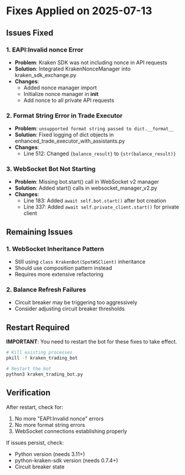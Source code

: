# Fixes Applied on 2025-07-13

## Issues Fixed

### 1. **EAPI:Invalid nonce** Error
- **Problem**: Kraken SDK was not including nonce in API requests
- **Solution**: Integrated KrakenNonceManager into kraken_sdk_exchange.py
- **Changes**:
  - Added nonce manager import
  - Initialize nonce manager in __init__
  - Add nonce to all private API requests

### 2. **Format String Error** in Trade Executor
- **Problem**: `unsupported format string passed to dict.__format__`
- **Solution**: Fixed logging of dict objects in enhanced_trade_executor_with_assistants.py
- **Changes**:
  - Line 512: Changed `{balance_result}` to `{str(balance_result)}`

### 3. **WebSocket Bot Not Starting**
- **Problem**: Missing bot.start() call in WebSocket v2 manager
- **Solution**: Added start() calls in websocket_manager_v2.py
- **Changes**:
  - Line 183: Added `await self.bot.start()` after bot creation
  - Line 337: Added `await self.private_client.start()` for private client

## Remaining Issues

### 1. **WebSocket Inheritance Pattern**
- Still using `class KrakenBot(SpotWSClient)` inheritance
- Should use composition pattern instead
- Requires more extensive refactoring

### 2. **Balance Refresh Failures**
- Circuit breaker may be triggering too aggressively
- Consider adjusting circuit breaker thresholds

## Restart Required

**IMPORTANT**: You need to restart the bot for these fixes to take effect.

```bash
# Kill existing processes
pkill -f kraken_trading_bot

# Restart the bot
python3 kraken_trading_bot.py
```

## Verification

After restart, check for:
1. No more "EAPI:Invalid nonce" errors
2. No more format string errors
3. WebSocket connections establishing properly

If issues persist, check:
- Python version (needs 3.11+)
- python-kraken-sdk version (needs 0.7.4+)
- Circuit breaker state